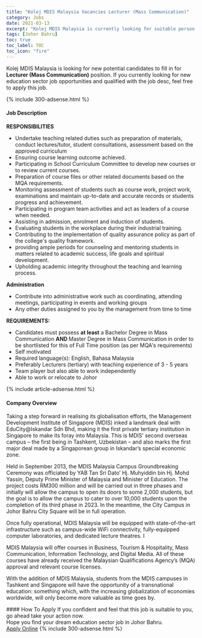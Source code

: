 ```yaml
---
title: "Kolej MDIS Malaysia Vacancies Lecturer (Mass Communication)" 
category: Jobs 
date: 2021-03-13 
excerpt: "Kolej MDIS Malaysia is currently looking for suitable person to fill in the Lecturer (Mass Communication) which positioned at Johor Bahru" 
tags: [Johor Bahru] 
toc: true 
toc_label: TOC 
toc_icon: "fire" 
--- 
```


<p>Kolej MDIS Malaysia is looking for new potential candidates to fill in for <b>Lecturer (Mass Communication)</b> position. If you currently looking for new education sector job opportunities and qualified with the job desc, feel free to apply this job.
</p>{% include 300-adsense.html %} 
<div><div><h4>Job Description</h4></div><div><div><span><div><p><strong>RESPONSIBILITIES</strong></p><ul><li>Undertake teaching related duties such as preparation of materials, conduct lectures/tutor, student consultations, assessment based on the approved curriculum</li><li>Ensuring course learning outcome achieved.</li><li>Participating in School Curriculum Committee to develop new courses or to review current courses.</li><li>Preparation of course files or other related documents based on the MQA requirements.</li><li>Monitoring assessment of students such as course work, project work, examinations and maintain up-to-date and accurate records or students progress and achievement.</li><li>Participating in program team activities and act as leaders of a course when needed.</li><li>Assisting in admission, enrolment and induction of students.</li><li>Evaluating students in the workplace during their industrial training.</li><li>Contributing to the implementation of quality assurance policy as part of the college's quality framework.</li><li>providing ample periods for counseling and mentoring students in matters related to academic success, life goals and spiritual development.</li><li>Upholding academic integrity throughout the teaching and learning process.</li></ul><p><strong>Administration</strong></p><ul><li>Contribute into administrative work such as coordinating, attending meetings, participating in events and working groups</li><li>Any other duties assigned to you by the management from time to time</li></ul><p><strong>REQUIREMENTS:</strong></p><ul><li>Candidates must possess <strong>at least</strong> a Bachelor Degree in Mass Communication <strong>AND </strong>Master Degree in Mass Communication in order to be shortlisted for this of Full Time position (as per MQA's requirements)</li><li>Self motivated</li><li>Required language(s): English, Bahasa Malaysia</li><li>Preferably Lecturers (tertiary) with teaching experience of 3 - 5 years</li><li>Team player but also able to work independently</li><li>Able to work or relocate to Johor</li></ul></div></span></div></div></div> 
{% include article-adsense.html %} 
<div><div><h4>Company Overview</h4></div><div><div><span><div><p>Taking a step forward in realising its globalisation efforts, the Management Development Institute of Singapore (MDIS) inked a landmark deal with EduCity@Iskandar Sdn Bhd, making it the first private tertiary institution in Singapore to make its foray into Malaysia. This is MDIS&#8217; second overseas campus &#8211; the first being in Tashkent, Uzbekistan &#8211; and also marks the first major deal made by a Singaporean group in Iskandar&#8217;s special economic zone.</p><p>Held in September 2013, the MDIS Malaysia Campus Groundbreaking Ceremony was officiated by YAB Tan Sri Dato&#8217; Hj. Muhyiddin bin Hj. Mohd Yassin, Deputy Prime Minister of Malaysia and Minister of Education. The project costs RM300 million and will be carried out in three phases and initially will allow the campus to open its doors to some 2,000 students, but the goal is to allow the campus to cater to over 10,000 students upon the completion of its third phase in 2023. In the meantime, the City Campus in Johor Bahru City Square will be in full operation.</p><p>Once fully operational, MDIS Malaysia will be equipped with state-of-the-art infrastructure such as campus-wide WiFi connectivity, fully-equipped computer laboratories, and dedicated lecture theatres. I</p><p>MDIS Malaysia will offer courses in Business, Tourism &amp; Hospitality, Mass Communication, Information Technology, and Digital Media. All of these courses have already received the Malaysian Qualifications Agency&#8217;s (MQA) approval and relevant course licenses.</p><p>With the addition of MDIS Malaysia, students from the MDIS campuses in Tashkent and Singapore will have the opportunity of a transnational education: something which, with the increasing globalization of economies worldwide, will only become more valuable as time goes by.</p></div></span></div></div></div> 
#### How To Apply 
If you confident and feel that this job is suitable to you, go ahead take your action now. <br/> 
Hope you find your dream education sector job in Johor Bahru. <br/> 
<a href="https://www.jobstreet.com.my/en/job/lecturer-mass-communication-4502623?jobId=jobstreet-my-job-4502623" class="btn btn--info" target="_blank" rel="nofollow noopenner">Apply Online</a> 
{% include 300-adsense.html %} 